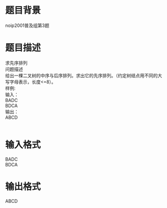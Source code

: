 # 

 
 # 题目背景 
<p>noip2001普及组第3题&nbsp;</p> 

 
 # 题目描述 
<p>求先序排列<br />
问题描述<br />
给出一棵二叉树的中序与后序排列。求出它的先序排列。（约定树结点用不同的大写字母表示，长度&lt;=8）。<br />
样例:<br />
输入：<br />
BADC<br />
BDCA<br />
输出：<br />
ABCD<br />
&nbsp;</p> 

 
 # 输入格式 
<p>BADC<br />
BDCA</p> 

 
 # 输出格式 
<p>ABCD</p> 
